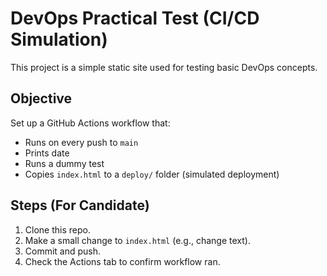 # DevOps Practical Test (CI/CD Simulation)

This project is a simple static site used for testing basic DevOps concepts.

## Objective

Set up a GitHub Actions workflow that:
- Runs on every push to `main`
- Prints date
- Runs a dummy test
- Copies `index.html` to a `deploy/` folder (simulated deployment)

## Steps (For Candidate)

1. Clone this repo.
2. Make a small change to `index.html` (e.g., change text).
3. Commit and push.
4. Check the Actions tab to confirm workflow ran.
